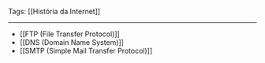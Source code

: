 
Tags: [[História da Internet]]

----

- [[FTP (File Transfer Protocol)]]
- [[DNS (Domain Name System)]]
- [[SMTP (Simple Mail Transfer Protocol)]]